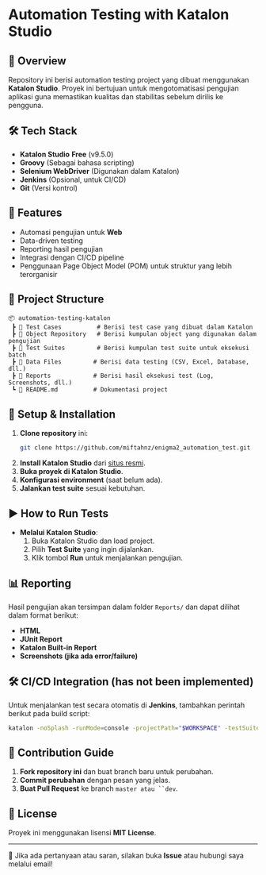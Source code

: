 # Automation Testing with Katalon Studio

## 📌 Overview

Repository ini berisi automation testing project yang dibuat menggunakan **Katalon Studio**. Proyek ini bertujuan untuk mengotomatisasi pengujian aplikasi guna memastikan kualitas dan stabilitas sebelum dirilis ke pengguna.

## 🛠 Tech Stack

- **Katalon Studio** **Free** (v9.5.0)
- **Groovy** (Sebagai bahasa scripting)
- **Selenium WebDriver** (Digunakan dalam Katalon)
- **Jenkins** (Opsional, untuk CI/CD)
- **Git** (Versi kontrol)

## 🚀 Features

- Automasi pengujian untuk **Web**
- Data-driven testing
- Reporting hasil pengujian
- Integrasi dengan CI/CD pipeline
- Penggunaan Page Object Model (POM) untuk struktur yang lebih terorganisir

## 📂 Project Structure

```
📦 automation-testing-katalon
 ┣ 📂 Test Cases          # Berisi test case yang dibuat dalam Katalon
 ┣ 📂 Object Repository   # Berisi kumpulan object yang digunakan dalam pengujian
 ┣ 📂 Test Suites         # Berisi kumpulan test suite untuk eksekusi batch
 ┣ 📂 Data Files         # Berisi data testing (CSV, Excel, Database, dll.)
 ┣ 📂 Reports            # Berisi hasil eksekusi test (Log, Screenshots, dll.)
 ┗ 📜 README.md          # Dokumentasi project
```

## 🔧 Setup & Installation

1. **Clone repository** ini:
   ```sh
   git clone https://github.com/miftahnz/enigma2_automation_test.git
   ```
2. **Install Katalon Studio** dari [situs resmi](https://www.katalon.com/).
3. **Buka proyek di Katalon Studio**.
4. **Konfigurasi environment** (saat belum ada).
5. **Jalankan test suite** sesuai kebutuhan.

## ▶️ How to Run Tests

- **Melalui Katalon Studio**:
  1. Buka Katalon Studio dan load project.
  2. Pilih **Test Suite** yang ingin dijalankan.
  3. Klik tombol **Run** untuk menjalankan pengujian.

## 📊 Reporting

Hasil pengujian akan tersimpan dalam folder `Reports/` dan dapat dilihat dalam format berikut:

- **HTML**
- **JUnit Report**
- **Katalon Built-in Report**
- **Screenshots (jika ada error/failure)**

## 🛠 CI/CD Integration (has not been implemented)

Untuk menjalankan test secara otomatis di **Jenkins**, tambahkan perintah berikut pada build script:

```sh
katalon -noSplash -runMode=console -projectPath="$WORKSPACE" -testSuitePath="Test Suites/RegressionTest" -browserType="Chrome" -reportFolder="$WORKSPACE/Reports"
```

## 📝 Contribution Guide

1. **Fork repository ini** dan buat branch baru untuk perubahan.
2. **Commit perubahan** dengan pesan yang jelas.
3. **Buat Pull Request** ke branch `master atau ``dev`.

## 📌 License

Proyek ini menggunakan lisensi **MIT License**.

---

📩 Jika ada pertanyaan atau saran, silakan buka **Issue** atau hubungi saya melalui email!


